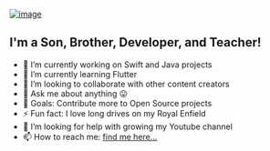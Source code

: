 [![image](https://github.com/PrashantGaikwad-iOS/PrashantGaikwad-iOS/blob/master/githubImg.png)](https://github.com/PrashantGaikwad-iOS?tab=repositories)

## I'm a Son, Brother, Developer, and Teacher!

- 🔭 I’m currently working on Swift and Java projects
- 🌱 I’m currently learning Flutter
- 👯 I’m looking to collaborate with other content creators
- 💬 Ask me about anything 😛
- 🥅 Goals: Contribute more to Open Source projects
- ⚡ Fun fact: I love long drives on my Royal Enfield
- 🤔 I’m looking for help with growing my Youtube channel
- 📫 How to reach me: [find me here...](https://twitter.com/prashant160593?s=08)

